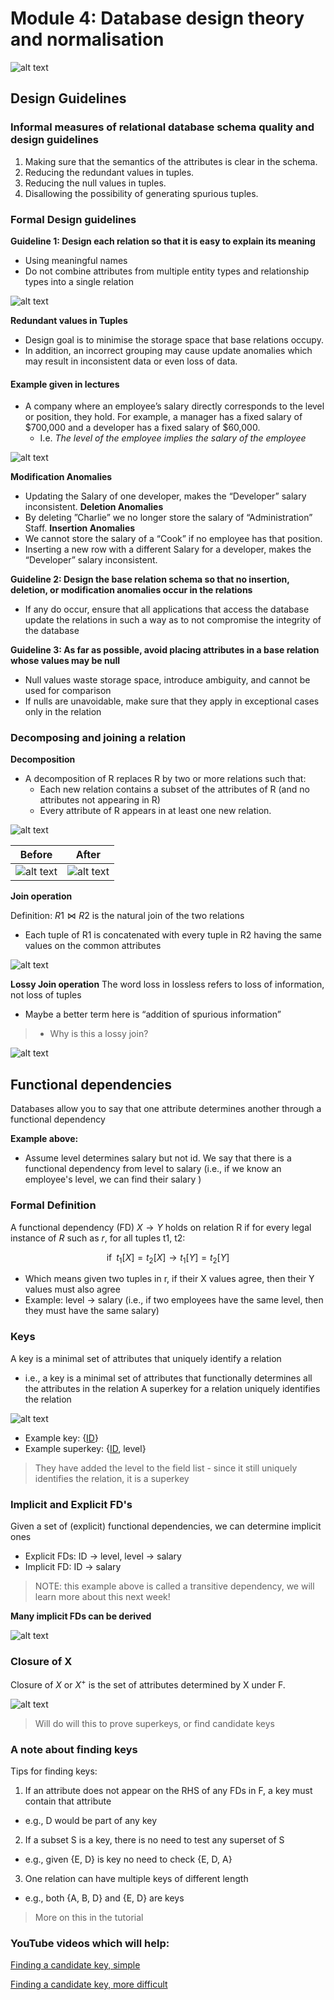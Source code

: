 # Module 4: Database design theory and normalisation

![alt text](assets\IMG86.PNG)

## Design Guidelines

### Informal measures of relational database schema quality and design guidelines
1. Making sure that the semantics of the attributes is clear in the
schema.
2. Reducing the redundant values in tuples.
3. Reducing the null values in tuples.
4. Disallowing the possibility of generating spurious tuples.

### Formal Design guidelines
**Guideline 1: Design each relation so that it is easy to explain its meaning**
- Using meaningful names
- Do not combine attributes from multiple entity types and relationship types into a single relation

![alt text](assets\IMG87.PNG)

**Redundant values in Tuples**
- Design goal is to minimise the storage space that base relations occupy.
-  In addition, an incorrect grouping may cause update anomalies which may result in inconsistent data or even loss of data.

#### Example given in lectures
- A company where an employee’s salary directly corresponds to the level or position, they hold. For example, a manager has a fixed salary of $700,000 and a developer has a fixed salary of $60,000.
  - I.e. *The level of the employee implies the salary of the employee*

![alt text](assets\IMG88.PNG)

**Modification Anomalies**
- Updating the Salary of one developer, makes the “Developer” salary 
inconsistent.
**Deletion Anomalies**
- By deleting ”Charlie” we no longer store the salary of “Administration” Staff.
**Insertion Anomalies**
- We cannot store the salary of a “Cook” if no employee has that position.
- Inserting a new row with a different Salary for a  developer, makes the “Developer” salary inconsistent.

**Guideline 2: Design the base relation schema so that no insertion, deletion, or modification anomalies occur in the relations**
- If any do occur, ensure that all applications that access the database 
update the relations in such a way as to not compromise the integrity 
of the database

**Guideline 3: As far as possible, avoid placing attributes in a base relation whose values may be null**
- Null values waste storage space, introduce ambiguity, and cannot be 
used for comparison
- If nulls are unavoidable, make sure that they apply in exceptional 
cases only in the relation

### Decomposing and joining a relation

**Decomposition**
- A decomposition of R replaces R by two or more relations 
such that:
  - Each new relation contains a subset of the attributes of R (and no attributes not appearing in R)
  - Every attribute of R appears in at least one new relation.

![alt text](assets\IMG89.PNG)

**Before** | **After**
| --- | ---
| ![alt text](assets\IMG90.PNG) | ![alt text](assets\IMG91.PNG)


**Join operation**

Definition: $R1 \bowtie R2$  is the natural join of the two relations
- Each tuple of R1 is concatenated with every tuple in R2 
having the same values on the common attributes

![alt text](assets\IMG92.PNG)

**Lossy Join operation**
The word loss in lossless refers to loss of information, not loss of tuples
- Maybe a better term here is “addition of spurious information”

> - Why is this a lossy join?

![alt text](assets\IMG93.PNG)

## Functional dependencies

Databases allow you to say that one attribute determines another 
through a functional dependency

**Example above:**
- Assume level determines salary but not id. We say that there is a 
functional dependency from level to salary (i.e., if we know an 
employee's level, we can find their salary )

### Formal Definition
A functional dependency (FD) $X \rightarrow Y$ holds on relation R if for every 
legal instance of $R$ such as $r$, for all tuples t1, t2:

$$ \text{if} \; \; t_{1}[X] = t_{2}[X] \rightarrow t_{1}[Y] = t_{2}[Y]$$

- Which means given two tuples in r, if their X values agree, then their Y 
values must also agree
- Example: level $\rightarrow$ salary (i.e., if two employees have the same level, 
then they must have the same salary)

### Keys
A key is a minimal set of attributes that uniquely identify a relation
- i.e., a key is a minimal set of attributes that functionally determines all the attributes in the relation
A superkey for a relation uniquely identifies the relation

![alt text](assets\IMG94.PNG)

- Example key:  {<u>ID</u>}
- Example superkey: {<u>ID</u>, level}

> They have added the level to the field list - since it still uniquely identifies the relation, it is a superkey

### Implicit and Explicit FD's
Given a set of (explicit) functional dependencies, we can determine 
implicit ones
- Explicit FDs: ID $\rightarrow$ level,  level $\rightarrow$ salary
- Implicit FD: ID $\rightarrow$ salary

> NOTE: this example above is called a transitive dependency, we will learn more about this next week!

**Many implicit FDs can be derived**

![alt text](assets\IMG95.PNG)

### Closure of X
Closure of $X$ or $X^{+}$ is the set of attributes determined by X under F. 

![alt text](assets\IMG96.PNG)

> Will do will this to prove superkeys, or find candidate keys

### A note about finding keys

Tips for finding keys:
1. If an attribute does not appear on the RHS of any FDs in F, a 
key must contain that attribute
 - e.g., D would be part of any key
2. If a subset S is a key, there is no need to test any superset 
of S
 - e.g., given {E, D} is key no need to check {E, D, A}
3. One relation can have multiple keys of different length
 - e.g., both {A, B, D} and {E, D} are keys

> More on this in the tutorial

### YouTube videos which will help:

[Finding a candidate key, simple](https://www.youtube.com/watch?v=YQt_kz3JgXI)

[Finding a candidate key, more difficult](https://www.youtube.com/watch?v=9fuJUQJd-A8&t=384s)
